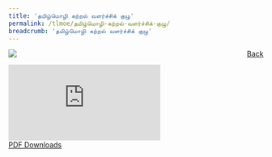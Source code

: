 ```yaml
---
title: 'தமிழ்மொழி கற்றல் வளர்ச்சிக் குழு'
permalink: /tlmoe/தமிழ்மொழி-கற்றல்-வளர்ச்சிக்-குழு/
breadcrumb: 'தமிழ்மொழி கற்றல் வளர்ச்சிக் குழு'
---
```

<a href="/gallery/தமிழ்மொழிக்-காட்சிக்கூடம்-e/community-partners2/" style="float:right;">Back</a>
 <img src="/images/TLLPC-TL2.jpg"> <br/>
<div class="video-container">
  <iframe src="https://www.youtube.com/embed/d6fmLlW8eoE" frameborder="0" allow="accelerometer; autoplay; encrypted-media; gyroscope; picture-in-picture" allowfullscreen></iframe></div>
<a href="/Sharing-Sessions/01-website-exhibitor-template-pdf.pdf" download>PDF Downloads</a>
